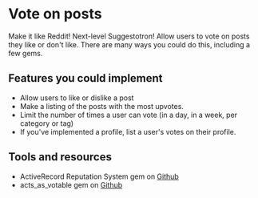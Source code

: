 # Vote on posts

Make it like Reddit! Next-level Suggestotron! Allow users to vote on posts they like or don't like. There are many ways you could do this, including a few gems.

## Features you could implement

- Allow users to like or dislike a post
- Make a listing of the posts with the most upvotes.
- Limit the number of times a user can vote (in a day, in a week, per category or tag)
- If you've implemented a profile, list a user's votes on their profile.

## Tools and resources
- ActiveRecord Reputation System gem on [Github](https://github.com/twitter/activerecord-reputation-system/)
- acts_as_votable gem on [Github](https://github.com/ryanto/acts_as_votable)


